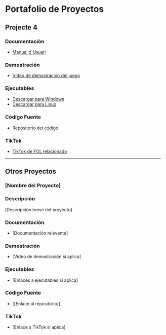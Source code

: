 # Portafolio de Proyectos

## Projecte 4

### Documentación

- [Manual d'Usuari](https://docs.google.com/document/d/1j-MgLMBubWbzjcbLy2urX9RNEipy6LXtMXCrAfXl8zE/edit?usp=sharing)


### Demostración

- [Vídeo de demostración del juego](https://www.youtube.com/watch?v=YtHEbspFvSw)

### Ejecutables

- [Descargar para Windows](https://drive.google.com/file/d/1uPGDR0COn-SIyiauK6IkCOGWfa0ua-KC/view?usp=sharing)
- [Descargar para Linux](https://drive.google.com/file/d/16EOdmSufwt4WUj602bd4bpd1Wea2u_qL/view?usp=sharing)

### Código Fuente

- [Repositorio del código](https://gitlab.com/rodo.leon.marc/projecte-4.git)

### TikTok

- [TikTok de FOL relacionado](https://www.tiktok.com/@user9814061405971/video/7379813269462109473)

---

## Otros Proyectos

### [Nombre del Proyecto]

### Descripción
[Descripción breve del proyecto]

### Documentación

- [Documentación relevante]

### Demostración

- [Vídeo de demostración si aplica]

### Ejecutables

- [Enlaces a ejecutables si aplica]

### Código Fuente

- [[Enlace al repositorio]]

### TikTok

- [Enlace a TikTok si aplica]

